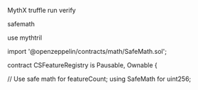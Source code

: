 
MythX
truffle run verify

safemath

use mythtril

import '@openzeppelin/contracts/math/SafeMath.sol';

contract CSFeatureRegistry is Pausable, Ownable {

  // Use safe math for featureCount;
  using SafeMath for uint256;

